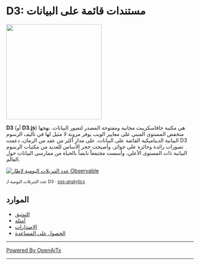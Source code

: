# D3: مستندات قائمة على البيانات

<a href="https://d3js.org"><img src="./docs/public/logo.svg" width="256" height="256"></a>

**D3** (أو **D3.js**) هي مكتبة جافاسكريبت مجانية ومفتوحة المصدر لتصور البيانات. نهجها منخفض المستوى المبني على معايير الويب يوفر مرونة لا مثيل لها في تأليف الرسوم البيانية الديناميكية القائمة على البيانات. على مدار أكثر من عقد من الزمان، دعمت D3 تصورات رائدة وحائزة على جوائز، وأصبحت حجر الأساس للعديد من مكتبات الرسوم البيانية ذات المستوى الأعلى، وأسست مجتمعاً نابضاً بالحياة من ممارسي البيانات حول العالم.

<a href="https://observablehq.observablehq.cloud/oss-analytics/@d3/d3">
  <picture>
    <source media="(prefers-color-scheme: dark)" srcset="https://observablehq.observablehq.cloud/oss-analytics/d3/downloads-dark.svg">
    <img alt="عدد التنزيلات اليومية لإطار Observable" src="https://observablehq.observablehq.cloud/oss-analytics/d3/downloads.svg">
  </picture>
</a>

<sub>عدد التنزيلات اليومية لـ D3 · [oss-analytics](https://observablehq.observablehq.cloud/oss-analytics/)</sub>

## الموارد

* [التوثيق](https://d3js.org)
* [أمثلة](https://observablehq.com/@d3/gallery)
* [الإصدارات](https://github.com/d3/d3/releases)
* [الحصول على المساعدة](https://d3js.org/community)

---

[Powered By OpenAiTx](https://github.com/OpenAiTx/OpenAiTx)

---